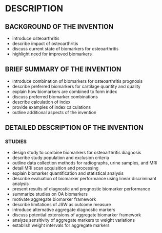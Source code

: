 # DESCRIPTION

## BACKGROUND OF THE INVENTION

- introduce osteoarthritis
- describe impact of osteoarthritis
- discuss current state of biomarkers for osteoarthritis
- highlight need for improved biomarkers

## BRIEF SUMMARY OF THE INVENTION

- introduce combination of biomarkers for osteoarthritis prognosis
- describe preferred biomarkers for cartilage quantity and quality
- explain how biomarkers are combined to form index
- discuss preferred biomarker combinations
- describe calculation of index
- provide examples of index calculations
- outline additional aspects of the invention

## DETAILED DESCRIPTION OF THE INVENTION

### STUDIES

- design study to combine biomarkers for osteoarthritis diagnosis
- describe study population and exclusion criteria
- outline data collection methods for radiographs, urine samples, and MRI
- detail MRI scan acquisition and processing
- explain biomarker quantification and statistical analysis
- describe evaluation of biomarker performance using linear discriminant analysis
- present results of diagnostic and prognostic biomarker performance
- summarize studies on OA biomarkers
- motivate aggregate biomarker framework
- describe limitations of JSW as outcome measure
- introduce alternative aggregate diagnostic markers
- discuss potential extensions of aggregate biomarker framework
- analyze sensitivity of aggregate markers to weight variations
- establish weight intervals for aggregate markers

